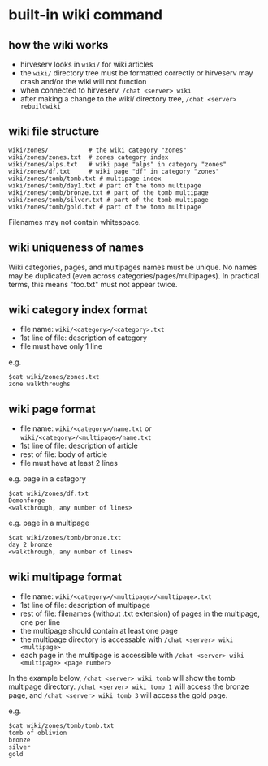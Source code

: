 
# built-in wiki command

## how the wiki works

* hirveserv looks in `wiki/` for wiki articles
* the `wiki/` directory tree must be formatted correctly or hirveserv may crash and/or the wiki will not function
* when connected to hirveserv, `/chat <server> wiki`
* after making a change to the wiki/ directory tree, `/chat <server> rebuildwiki`

## wiki file structure

    wiki/zones/           # the wiki category "zones"
    wiki/zones/zones.txt  # zones category index
    wiki/zones/alps.txt   # wiki page "alps" in category "zones"
    wiki/zones/df.txt     # wiki page "df" in category "zones"
    wiki/zones/tomb/tomb.txt # multipage index
    wiki/zones/tomb/day1.txt # part of the tomb multipage
    wiki/zones/tomb/bronze.txt # part of the tomb multipage
    wiki/zones/tomb/silver.txt # part of the tomb multipage
    wiki/zones/tomb/gold.txt # part of the tomb multipage

Filenames may not contain whitespace.

## wiki uniqueness of names

Wiki categories, pages, and multipages names must be unique.  No names may be duplicated (even across categories/pages/multipages). In practical terms, this means "foo.txt" must not appear twice.

## wiki category index format

* file name: `wiki/<category>/<category>.txt`
* 1st line of file: description of category
* file must have only 1 line

e.g.

    $cat wiki/zones/zones.txt
    zone walkthroughs

## wiki page format

* file name: `wiki/<category>/name.txt` or `wiki/<category>/<multipage>/name.txt`
* 1st line of file: description of article
* rest of file: body of article
* file must have at least 2 lines

e.g. page in a category

    $cat wiki/zones/df.txt
    Demonforge
    <walkthrough, any number of lines>

e.g. page in a multipage

    $cat wiki/zones/tomb/bronze.txt
    day 2 bronze
    <walkthrough, any number of lines>

## wiki multipage format

* file name: `wiki/<category>/<multipage>/<multipage>.txt`
* 1st line of file: description of multipage
* rest of file: filenames (without .txt extension) of pages in the multipage, one per line
* the multipage should contain at least one page
* the multipage directory is accessable with `/chat <server> wiki <multipage>`
* each page in the multipage is accessible with `/chat <server> wiki <multipage> <page number>`

In the example below, `/chat <server> wiki tomb` will show the tomb multipage directory. `/chat <server> wiki tomb 1` will access the bronze page, and `/chat <server> wiki tomb 3` will access the gold page.

e.g.

    $cat wiki/zones/tomb/tomb.txt
    tomb of oblivion
    bronze
    silver
    gold
